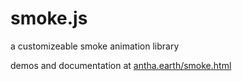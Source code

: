 smoke.js
==

a customizeable smoke animation library

demos and documentation at [antha.earth/smoke.html](https://antha.earth/smoke.html)